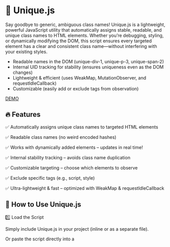 # 🦄 Unique.js

Say goodbye to generic, ambiguous class names! Unique.js is a lightweight, powerful JavaScript utility that automatically assigns stable, readable, and unique class names to HTML elements. Whether you’re debugging, styling, or dynamically modifying the DOM, this script ensures every targeted element has a clear and consistent class name—without interfering with your existing styles.
- Readable names in the DOM (unique-div-1, unique-p-3, unique-span-2)
- Internal UID tracking for stability (ensures uniqueness even as the DOM changes)
- Lightweight & efficient (uses WeakMap, MutationObserver, and requestIdleCallback)
- Customizable (easily add or exclude tags from observation)

[DEMO](https://codepen.io/zerosonesfun/full/raBEjBw)

## 🔥 Features

✅ Automatically assigns unique class names to targeted HTML elements

✅ Readable class names (no weird encoded hashes)

✅ Works with dynamically added elements – updates in real time!

✅ Internal stability tracking – avoids class name duplication

✅ Customizable targeting – choose which elements to observe

✅ Exclude specific tags (e.g., script, style)

✅ Ultra-lightweight & fast – optimized with WeakMap & requestIdleCallback

## 📖 How to Use Unique.js

1️⃣ Load the Script

Simply include Unique.js in your project (inline or as a separate file).

<script src="unique.js"></script>

Or paste the script directly into a <script> tag in your HTML.

2️⃣ Let It Work Its Magic!

Once the script runs, it automatically assigns unique class names to the following elements by default:
~~~
<div>, <span>, <p>, <a>, <article>, <section>
~~~
Example Output in the DOM:
~~~
<div class="content unique-div-1"></div>
<p class="text unique-p-1"></p>
<div class="box unique-div-2"></div>
<section class="unique-section-1"></section>
~~~
These class names persist even if the DOM updates dynamically! 🎉

3️⃣ Customize the Behavior!

## 👉 Add More Tags to Observe
Want to track additional elements? No problem!

`Unique.addTargetTags("ul", "li", "button");`

Now `<ul>`, `<li>`, and `<button>` elements will also receive unique class names!

## 👉 Exclude Certain Tags from Being Observed
Want to ignore certain elements? Exclude them like this:

`Unique.excludeTags("nav", "aside");`

Now `<nav>` and `<aside>` elements won’t be affected!

## 👉 Reset to Defaults
If you need to reset your tag selections, just call:

Unique.resetTargetTags();   // Reset to default target tags  
Unique.resetExcludedTags(); // Reset excluded tags  

## 🔍 Real-World Use Cases

✅ Debugging: Quickly identify elements in the DOM without relying on ids.

✅ Styling: Create reliable CSS selectors without worrying about conflicts.

✅ Scripting: Target elements dynamically using JavaScript.

✅ Web Scraping & Automation: Easily reference elements programmatically.

## 🎯 Why Unique.js?

🚀 No more duplicate class names – everything is truly unique!

🎨 Readable & SEO-friendly – no cryptic hashes in your HTML.

⚡ Fast & lightweight – optimized for performance.

🔧 Completely customizable – choose what to track and what to ignore.

🔗 Get Started Today!

Drop Unique.js into your project and let it bring order to your DOM chaos! 🚀
